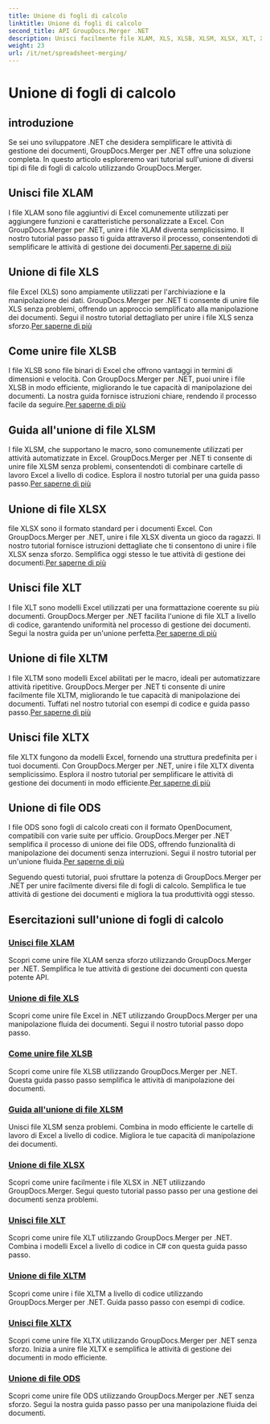 ```yaml
---
title: Unione di fogli di calcolo
linktitle: Unione di fogli di calcolo
second_title: API GroupDocs.Merger .NET
description: Unisci facilmente file XLAM, XLS, XLSB, XLSM, XLSX, XLT, XLTM, XLTX e ODS in .NET utilizzando GroupDocs.Merger. Semplifica le attività di gestione dei documenti.
weight: 23
url: /it/net/spreadsheet-merging/
---
```


# Unione di fogli di calcolo


## introduzione

Se sei uno sviluppatore .NET che desidera semplificare le attività di gestione dei documenti, GroupDocs.Merger per .NET offre una soluzione completa. In questo articolo esploreremo vari tutorial sull'unione di diversi tipi di file di fogli di calcolo utilizzando GroupDocs.Merger.

## Unisci file XLAM
 I file XLAM sono file aggiuntivi di Excel comunemente utilizzati per aggiungere funzioni e caratteristiche personalizzate a Excel. Con GroupDocs.Merger per .NET, unire i file XLAM diventa semplicissimo. Il nostro tutorial passo passo ti guida attraverso il processo, consentendoti di semplificare le attività di gestione dei documenti.[Per saperne di più](./merge-xlam-files/)

## Unione di file XLS
 file Excel (XLS) sono ampiamente utilizzati per l'archiviazione e la manipolazione dei dati. GroupDocs.Merger per .NET ti consente di unire file XLS senza problemi, offrendo un approccio semplificato alla manipolazione dei documenti. Segui il nostro tutorial dettagliato per unire i file XLS senza sforzo.[Per saperne di più](./merging-xls-files/)

## Come unire file XLSB
 I file XLSB sono file binari di Excel che offrono vantaggi in termini di dimensioni e velocità. Con GroupDocs.Merger per .NET, puoi unire i file XLSB in modo efficiente, migliorando le tue capacità di manipolazione dei documenti. La nostra guida fornisce istruzioni chiare, rendendo il processo facile da seguire.[Per saperne di più](./how-to-merge-xlsb-files/)

## Guida all'unione di file XLSM
 I file XLSM, che supportano le macro, sono comunemente utilizzati per attività automatizzate in Excel. GroupDocs.Merger per .NET ti consente di unire file XLSM senza problemi, consentendoti di combinare cartelle di lavoro Excel a livello di codice. Esplora il nostro tutorial per una guida passo passo.[Per saperne di più](./guide-merging-xlsm-files/)

## Unione di file XLSX
 file XLSX sono il formato standard per i documenti Excel. Con GroupDocs.Merger per .NET, unire i file XLSX diventa un gioco da ragazzi. Il nostro tutorial fornisce istruzioni dettagliate che ti consentono di unire i file XLSX senza sforzo. Semplifica oggi stesso le tue attività di gestione dei documenti.[Per saperne di più](./merging-xlsx-files/)

## Unisci file XLT
 I file XLT sono modelli Excel utilizzati per una formattazione coerente su più documenti. GroupDocs.Merger per .NET facilita l'unione di file XLT a livello di codice, garantendo uniformità nel processo di gestione dei documenti. Segui la nostra guida per un'unione perfetta.[Per saperne di più](./merge-xlt-files/)

## Unione di file XLTM
 I file XLTM sono modelli Excel abilitati per le macro, ideali per automatizzare attività ripetitive. GroupDocs.Merger per .NET ti consente di unire facilmente file XLTM, migliorando le tue capacità di manipolazione dei documenti. Tuffati nel nostro tutorial con esempi di codice e guida passo passo.[Per saperne di più](./merging-xltm-files/)

## Unisci file XLTX
 file XLTX fungono da modelli Excel, fornendo una struttura predefinita per i tuoi documenti. Con GroupDocs.Merger per .NET, unire i file XLTX diventa semplicissimo. Esplora il nostro tutorial per semplificare le attività di gestione dei documenti in modo efficiente.[Per saperne di più](./merge-xltx-files/)

## Unione di file ODS
 I file ODS sono fogli di calcolo creati con il formato OpenDocument, compatibili con varie suite per ufficio. GroupDocs.Merger per .NET semplifica il processo di unione dei file ODS, offrendo funzionalità di manipolazione dei documenti senza interruzioni. Segui il nostro tutorial per un'unione fluida.[Per saperne di più](./merging-ods-files/)

Seguendo questi tutorial, puoi sfruttare la potenza di GroupDocs.Merger per .NET per unire facilmente diversi file di fogli di calcolo. Semplifica le tue attività di gestione dei documenti e migliora la tua produttività oggi stesso.
## Esercitazioni sull'unione di fogli di calcolo
### [Unisci file XLAM](./merge-xlam-files/)
Scopri come unire file XLAM senza sforzo utilizzando GroupDocs.Merger per .NET. Semplifica le tue attività di gestione dei documenti con questa potente API.
### [Unione di file XLS](./merging-xls-files/)
Scopri come unire file Excel in .NET utilizzando GroupDocs.Merger per una manipolazione fluida dei documenti. Segui il nostro tutorial passo dopo passo.
### [Come unire file XLSB](./how-to-merge-xlsb-files/)
Scopri come unire file XLSB utilizzando GroupDocs.Merger per .NET. Questa guida passo passo semplifica le attività di manipolazione dei documenti.
### [Guida all'unione di file XLSM](./guide-merging-xlsm-files/)
Unisci file XLSM senza problemi. Combina in modo efficiente le cartelle di lavoro di Excel a livello di codice. Migliora le tue capacità di manipolazione dei documenti.
### [Unione di file XLSX](./merging-xlsx-files/)
Scopri come unire facilmente i file XLSX in .NET utilizzando GroupDocs.Merger. Segui questo tutorial passo passo per una gestione dei documenti senza problemi.
### [Unisci file XLT](./merge-xlt-files/)
Scopri come unire file XLT utilizzando GroupDocs.Merger per .NET. Combina i modelli Excel a livello di codice in C# con questa guida passo passo.
### [Unione di file XLTM](./merging-xltm-files/)
Scopri come unire i file XLTM a livello di codice utilizzando GroupDocs.Merger per .NET. Guida passo passo con esempi di codice.
### [Unisci file XLTX](./merge-xltx-files/)
Scopri come unire file XLTX utilizzando GroupDocs.Merger per .NET senza sforzo. Inizia a unire file XLTX e semplifica le attività di gestione dei documenti in modo efficiente.
### [Unione di file ODS](./merging-ods-files/)
Scopri come unire file ODS utilizzando GroupDocs.Merger per .NET senza sforzo. Segui la nostra guida passo passo per una manipolazione fluida dei documenti.